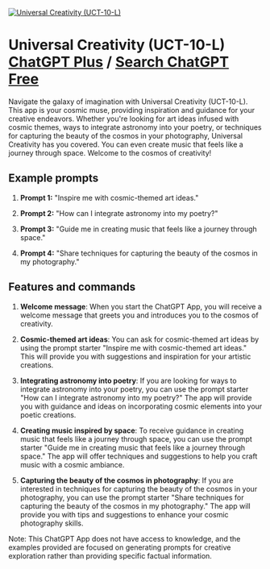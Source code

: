 
[![Universal Creativity (UCT-10-L)](https://files.oaiusercontent.com/file-6NyRsQTC2q7vp26EscUySVYm?se=2123-10-18T09%3A08%3A37Z&sp=r&sv=2021-08-06&sr=b&rscc=max-age%3D31536000%2C%20immutable&rscd=attachment%3B%20filename%3Dab3527c8-87d7-418f-9ed8-86aafbab5e72.png&sig=BxCUwIlH24VeIvYxI03uy6tZ2d42arnhrr6dyp%2BrLoE%3D)](https://chat.openai.com/g/g-JIHQBtCY5-universal-creativity-uct-10-l)

# Universal Creativity (UCT-10-L) [ChatGPT Plus](https://chat.openai.com/g/g-JIHQBtCY5-universal-creativity-uct-10-l) / [Search ChatGPT Free](https://gptcall.net/index.html#/?search=Universal%20Creativity%20(UCT-10-L))

Navigate the galaxy of imagination with Universal Creativity (UCT-10-L). This app is your cosmic muse, providing inspiration and guidance for your creative endeavors. Whether you're looking for art ideas infused with cosmic themes, ways to integrate astronomy into your poetry, or techniques for capturing the beauty of the cosmos in your photography, Universal Creativity has you covered. You can even create music that feels like a journey through space. Welcome to the cosmos of creativity!

## Example prompts

1. **Prompt 1:** "Inspire me with cosmic-themed art ideas."

2. **Prompt 2:** "How can I integrate astronomy into my poetry?"

3. **Prompt 3:** "Guide me in creating music that feels like a journey through space."

4. **Prompt 4:** "Share techniques for capturing the beauty of the cosmos in my photography."

## Features and commands

1. **Welcome message**: When you start the ChatGPT App, you will receive a welcome message that greets you and introduces you to the cosmos of creativity.

2. **Cosmic-themed art ideas**: You can ask for cosmic-themed art ideas by using the prompt starter "Inspire me with cosmic-themed art ideas." This will provide you with suggestions and inspiration for your artistic creations.

3. **Integrating astronomy into poetry**: If you are looking for ways to integrate astronomy into your poetry, you can use the prompt starter "How can I integrate astronomy into my poetry?" The app will provide you with guidance and ideas on incorporating cosmic elements into your poetic creations.

4. **Creating music inspired by space**: To receive guidance in creating music that feels like a journey through space, you can use the prompt starter "Guide me in creating music that feels like a journey through space." The app will offer techniques and suggestions to help you craft music with a cosmic ambiance.

5. **Capturing the beauty of the cosmos in photography**: If you are interested in techniques for capturing the beauty of the cosmos in your photography, you can use the prompt starter "Share techniques for capturing the beauty of the cosmos in my photography." The app will provide you with tips and suggestions to enhance your cosmic photography skills.

Note: This ChatGPT App does not have access to knowledge, and the examples provided are focused on generating prompts for creative exploration rather than providing specific factual information.


